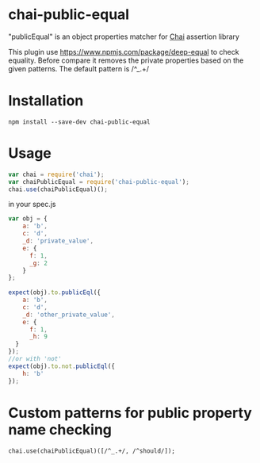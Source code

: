 # chai-public-equal 

"publicEqual" is an object properties matcher for [Chai](http://chaijs.com/) assertion library

This plugin use https://www.npmjs.com/package/deep-equal to check equality. Before compare it removes the private properties based on the given patterns.
The default pattern is /^_.+/ 

Installation
===========

`npm install --save-dev chai-public-equal`

Usage
=====

```js
var chai = require('chai');
var chaiPublicEqual = require('chai-public-equal');
chai.use(chaiPublicEqual)();
```

in your spec.js
```js
var obj = {
	a: 'b',
	c: 'd',
	_d: 'private_value',
	e: {
	  f: 1,
	  _g: 2
	}
};
	
expect(obj).to.publicEql({
	a: 'b',
	c: 'd',
	_d: 'other_private_value',
	e: {
	  f: 1,
	  _h: 9
  }	  
});
//or with 'not'
expect(obj).to.not.publicEql({
	h: 'b'
});
```

Custom patterns for public property name checking
=====

`chai.use(chaiPublicEqual)([/^_.+/, /^should/]);`
 

